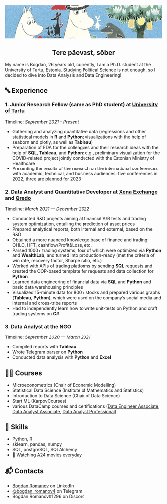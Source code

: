 ![Header](image.png)

<h2 align="center"> Tere päevast, sõber </h2>

My name is Bogdan, 26 years old, currently, I am a Ph.D. student at the University of Tartu, Estonia. 
Studying Political Science is not enough, so I decided to dive into Data Analysis and Data Engineering! 

## 🔤 Experience
### 1. Junior Research Fellow (same as PhD student) at [University of Tartu](https://ut.ee/et)
Timeline: *September 2021 - Present*
- Gathering and analyzing quantitative data (regressions and other statistical models in **R** and **Python**; visualizations with the help of seaborn and plotly, as well as **Tableau**)
- Preparation of EDA for the colleagues and their research ideas with the help of **SQL**, **Tableau**, and **Python**: e.g., preliminary visualization for the COVID-related project jointly conducted with the Estonian Ministry of Healthcare
- Presenting the results of the research on the international conferences with academic, technical, and business audiences: five conferences in 2022, three are planned for 2023

### 2. Data Analyst and Quantitative Developer at [Xena Exchange](https://twitter.com/XenaExchange) and [Qredo](https://www.qredo.com/)
Timeline: *March 2021 — December 2022*
- Conducted R&D projects aiming at financial A/B tests and trading system optimization, entailing the prediction of asset prices
- Prepared analytical reports, both internal and external, based on the R&D
- Obtained a more nuanced knowledge base of finance and trading: OHLC, HFT, cashflow/Profit&Loss, etc.
- Parsed 1000+ trading systems, four of which were optimized via **Python** and **WealthLab**, and turned into production-ready (met the criteria of win rate, recovery factor, Sharpe ratio, etc.)
- Worked with APIs of trading platforms by sending **SQL** requests and created the OOP-based template for requests and data collection for **Python**
- Learned data engineering of financial data via **SQL** and **Python** and basic data warehousing principles
- Visualized 15-minute data for 800+ stocks and prepared various graphs (**Tableau**, **Python**), which were used on the company’s social media and internal and cross-tribe reports
- Had to independently learn how to write unit-tests on Python and craft trading systems on **C#**

### 3. Data Analyst at the NGO
Timeline: *September 2020 — March 2021*
- Compiled reports with **Tableau**
- Wrote Telegram parser on **Python**
- Conducted data analysis with **Python** and **Excel**

## 👨‍💻 Courses
- Microeconometrics (Chair of Economic Modelling)
-	Statistical Data Science (Institute of Mathematics and Statistics)
-	Introduction to Data Science (Chair of Data Science)
-	Start ML (KarpovCourses)
-	various DataCamp courses and certifications ([Data Engineer Associate](https://www.datacamp.com/certificate/DEA0014164560458), [Data Analyst Associate](https://www.datacamp.com/certificate/DAA0019177504098), [Data Analyst Professional](https://www.datacamp.com/certificate/DA0025576555109))

## 💽 Skills
- Python, R
- sklearn, pandas, numpy   
- SQL, postgreSQL, SQLAlchemy
- 🎥 Watching A24 movies everyday

## 📬 Contacts
- [Bogdan Romanov](https://www.linkedin.com/in/bogdan-romanov-b1b651221/) on LinkedIn
- [@bogdan_romanov4](https://t.me/bogdan_romanov4) on Telegram
- Bogdan Romanov#1296 on Discord
